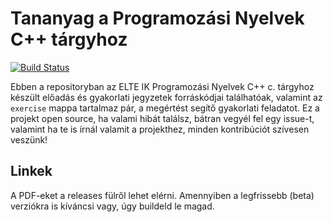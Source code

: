 ﻿# Tananyag a Programozási Nyelvek C++ tárgyhoz
[![Build Status](https://travis-ci.org/steakhal/ELTE-IK-CPP.svg?branch=cmake_support)](https://travis-ci.org/steakhal/ELTE-IK-CPP)

Ebben a repositoryban az ELTE IK Programozási Nyelvek C++ c. tárgyhoz készült előadás és gyakorlati jegyzetek forráskódjai találhatóak, valamint az `exercise` mappa tartalmaz pár, a megértést segítő gyakorlati feladatot.
Ez a projekt open source, ha valami hibát találsz, bátran vegyél fel egy issue-t, valamint ha te is írnál valamit a projekthez, minden kontribúciót szívesen veszünk!

## Linkek
A PDF-eket a releases fülről lehet elérni.
Amennyiben a legfrissebb (beta) verziókra is kíváncsi vagy, úgy buildeld le magad.
